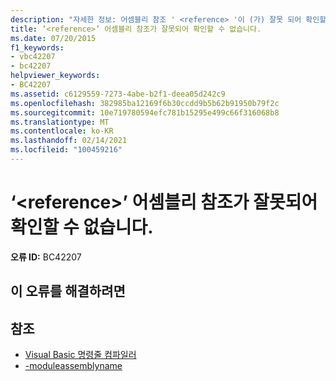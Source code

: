 ```yaml
---
description: "자세한 정보: 어셈블리 참조 ' <reference> '이 (가) 잘못 되어 확인할 수 없습니다."
title: ‘<reference>’ 어셈블리 참조가 잘못되어 확인할 수 없습니다.
ms.date: 07/20/2015
f1_keywords:
- vbc42207
- bc42207
helpviewer_keywords:
- BC42207
ms.assetid: c6129559-7273-4abe-b2f1-deea05d242c9
ms.openlocfilehash: 382985ba12169f6b30ccdd9b5b62b91950b79f2c
ms.sourcegitcommit: 10e719780594efc781b15295e499c66f316068b8
ms.translationtype: MT
ms.contentlocale: ko-KR
ms.lasthandoff: 02/14/2021
ms.locfileid: "100459216"
---
```

# <a name="assembly-reference-reference-is-invalid-and-cannot-be-resolved"></a>‘\<reference>’ 어셈블리 참조가 잘못되어 확인할 수 없습니다.

**오류 ID:** BC42207

## <a name="to-correct-this-error"></a>이 오류를 해결하려면

## <a name="see-also"></a>참조

- [Visual Basic 명령줄 컴파일러](../reference/command-line-compiler/index.md)
- [-moduleassemblyname](../reference/command-line-compiler/moduleassemblyname.md)
